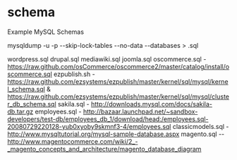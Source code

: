 schema
======

Example MySQL Schemas

mysqldump -u<user> -p --skip-lock-tables --no-data --databases <schema> > <schema>.sql


wordpress.sql
drupal.sql
mediawiki.sql
joomla.sql
oscommerce.sql - https://raw.github.com/osCommerce/oscommerce2/master/catalog/install/oscommerce.sql
ezpublish.sh - https://raw.github.com/ezsystems/ezpublish/master/kernel/sql/mysql/kernel_schema.sql & https://raw.github.com/ezsystems/ezpublish/master/kernel/sql/mysql/cluster_db_schema.sql 
sakila.sql - http://downloads.mysql.com/docs/sakila-db.tar.gz
employees.sql - http://bazaar.launchpad.net/~sandbox-developers/test-db/employees_db_1/download/head:/employees.sql-20080729220128-yub0xyoby9skmnf3-4/employees.sql
classicmodels.sql - http://www.mysqltutorial.org/mysql-sample-database.aspx
magento.sql -- http://www.magentocommerce.com/wiki/2_-_magento_concepts_and_architecture/magento_database_diagram
